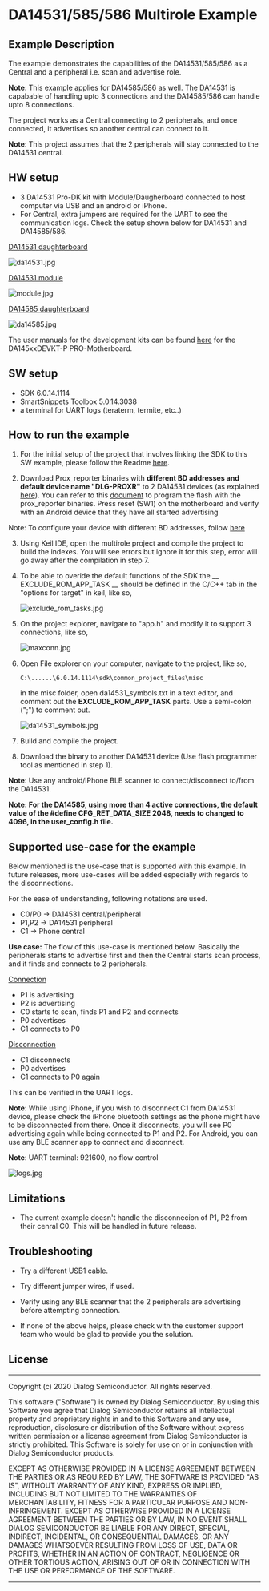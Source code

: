 # DA14531/585/586 Multirole Example

## Example Description

The example demonstrates the capabilities of the DA14531/585/586 as a Central and a peripheral i.e. scan and advertise role. 

**Note**: This example applies for DA14585/586 as well. The DA14531 is capabable of handling upto 3 connections and the DA14585/586 can handle upto 8 connections.

The project works as a Central connecting to 2 peripherals, and once connected, it advertises so another central can connect to it.

**Note**: This project assumes that the 2 peripherals will stay connected to the DA14531 central. 

## HW setup
 - 3 DA14531 Pro-DK kit with Module/Daugherboard connected to host computer via USB and an android or iPhone.
 - For Central, extra jumpers are required for the UART to see the communication logs. Check the setup shown below for DA14531 and DA14585/586.
 
 <ins>DA14531 daughterboard</ins>
 
 ![da14531.jpg](assets/da14531.jpg)
 
  <ins>DA14531 module</ins>
  
 ![module.jpg](assets/module.jpg)
 
 <ins>DA14585 daughterboard</ins>
 
 ![da14585.jpg](assets/da14585.jpg)
 
 
 The user manuals for the development kits can be found [here](https://www.dialog-semiconductor.com/um-114-da14531-development-kit-pro) for the DA145xxDEVKT-P PRO-Motherboard.

## SW setup 

 - SDK 6.0.14.1114 
 - SmartSnippets Toolbox 5.0.14.3038 
 - a terminal for UART logs (teraterm, termite, etc..)
 
## How to run the example

1. For the initial setup of the project that involves linking the SDK to this SW example, please follow the Readme [here](https://github.com/dialog-semiconductor/BLE_SDK6_examples).

2. Download Prox_reporter binaries with **different BD addresses and default device name "DLG-PROXR"** to 2 DA14531 devices (as explained [here](http://lpccs-docs.dialog-semiconductor.com/UM-B-083/getting_started/getting_started.html)). 
You can refer to this [document](http://lpccs-docs.dialog-semiconductor.com/um-b-138/introduction.html) to program the flash with the prox_reporter binaries. Press reset (SW1) on the motherboard and verify with an Android device that they have all started advertising

Note: To configure your device with different BD addresses, follow [here](http://lpccs-docs.dialog-semiconductor.com/DA145xx_Advertising_Tutorial/setting_the_BD_address_and_device_name.html#setting-the-bd-address)

3. Using Keil IDE, open the multirole project and compile the project to build the indexes. You will see errors but ignore it for this step, error will go away after the compilation in step 7.

4. To be able to overide the default functions of the SDK the __ EXCLUDE_ROM_APP_TASK __ should be defined in the C/C++ tab in the "options for target" in keil, like so,

	![exclude_rom_tasks.jpg](assets/exclude_rom_tasks.jpg)
	

5. On the project explorer, navigate to "app.h" and modify it to support 3 connections, like so, 

	![maxconn.jpg](assets/maxconn.jpg)
	
	
6. Open File explorer on your computer, navigate to the project, like so, 

	`C:\......\6.0.14.1114\sdk\common_project_files\misc`
	
	in the misc folder, open da14531_symbols.txt in a text editor, and comment out the __EXCLUDE_ROM_APP_TASK__ parts. Use a semi-colon (";") to comment out.
	
	![da14531_symbols.jpg](assets/da14531_symbols.jpg)
	
	
7. Build and compile the project.		

8. Download the binary to another DA14531 device (Use flash programmer tool as mentioned in step 1). 

**Note**: Use any android/iPhone BLE scanner to connect/disconnect to/from the DA14531.

**Note: For the DA14585, using more than 4 active connections, the default value of the #define CFG_RET_DATA_SIZE 2048, needs to changed to 4096, in the user_config.h file.**


## Supported use-case for the example

Below mentioned is the use-case that is supported with this example. In future releases, more use-cases will be added especially with regards to the disconnections.

For the ease of understanding, following notations are used. 

* C0/P0 -> DA14531 central/peripheral
* P1,P2 -> DA14531 peripheral 
* C1 -> Phone central

**Use case:** The flow of this use-case is mentioned below. Basically the peripherals starts to advertise first and then the Central starts scan process, and it finds and connects to 2 peripherals. 

<ins>Connection<ins>
- P1 is advertising
- P2 is advertising
- C0 starts to scan, finds P1 and P2 and connects
- P0 advertises
- C1 connects to P0

<ins>Disconnection<ins>
- C1 disconnects
- P0 advertises
- C1 connects to P0 again

This can be verified in the UART logs.

**Note**: While using iPhone, if you wish to disconnect C1 from DA14531 device, please check the iPhone bluetooth settings as the phone might have to be disconnected from there. 
Once it disconnects, you will see P0 advertising again while being connected to P1 and P2. 
For Android, you can use any BLE scanner app to connect and disconnect.

**Note**: UART terminal: 921600, no flow control

![logs.jpg](assets/logs.jpg)

## Limitations

- The current example doesn't handle the disconnecion of P1, P2 from their cenral C0. This will be handled in future release.

## Troubleshooting

- Try a different USB1 cable.

- Try different jumper wires, if used.

- Verify using any BLE scanner that the 2 peripherals are advertising before attempting connection. 

- If none of the above helps, please check with the customer support team who would be glad to provide you the solution.

## License


**************************************************************************************

 Copyright (c) 2020 Dialog Semiconductor. All rights reserved.

 This software ("Software") is owned by Dialog Semiconductor. By using this Software
 you agree that Dialog Semiconductor retains all intellectual property and proprietary
 rights in and to this Software and any use, reproduction, disclosure or distribution
 of the Software without express written permission or a license agreement from Dialog
 Semiconductor is strictly prohibited. This Software is solely for use on or in
 conjunction with Dialog Semiconductor products.

 EXCEPT AS OTHERWISE PROVIDED IN A LICENSE AGREEMENT BETWEEN THE PARTIES OR AS
 REQUIRED BY LAW, THE SOFTWARE IS PROVIDED "AS IS", WITHOUT WARRANTY OF ANY KIND,
 EXPRESS OR IMPLIED, INCLUDING BUT NOT LIMITED TO THE WARRANTIES OF MERCHANTABILITY,
 FITNESS FOR A PARTICULAR PURPOSE AND NON-INFRINGEMENT. EXCEPT AS OTHERWISE PROVIDED
 IN A LICENSE AGREEMENT BETWEEN THE PARTIES OR BY LAW, IN NO EVENT SHALL DIALOG
 SEMICONDUCTOR BE LIABLE FOR ANY DIRECT, SPECIAL, INDIRECT, INCIDENTAL, OR
 CONSEQUENTIAL DAMAGES, OR ANY DAMAGES WHATSOEVER RESULTING FROM LOSS OF USE, DATA OR
 PROFITS, WHETHER IN AN ACTION OF CONTRACT, NEGLIGENCE OR OTHER TORTIOUS ACTION,
 ARISING OUT OF OR IN CONNECTION WITH THE USE OR PERFORMANCE OF THE SOFTWARE.

**************************************************************************************
